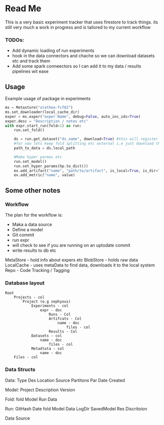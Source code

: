 # Read Me
This is a very basic experiment tracker that uses firestore to track things.
its still very much a work in progress and is tailored to my current workflow

### TODOs:
- Add dynamic loading of run experiments
- hook in the data connectors and chache so we can download datasets etc and track them 
- Add some spark conneectors so I can add it to my data / results pipelines wit ease

## Usage

Example usage of package in experiments

```python
ms = Metastore("alethea-fcf82")
ms.set_downloader(local_cache_dir)
exper = ms.exper("exper Name", debug=False, auto_inc_ids=True)
exper.desc = "Description / notes etc"
with expr.start_run(fold=1) as run:
    run.set_fold()

    ds = run.get_dataset("ds_name", download=True) #this will register use of dataset
    #for now lets keep fold splitting etc external i.e just download the file to the cache
    path_to_data = ds.local_path

    #Make hyper parmas etc
    run.set_model()
    run.set_hyper_params(hp.to_dict())
    ex.add_artifact("name", "path/to/artifact", is_local=True, is_dir=True, upload_file=True)
    ex.add_metric("name", value)
```

## Some other notes
### Workflow

The plan for the workflow is:
- Maka a data source
- Define a model
- Git commit
- run expr
- will check to see if you are running on an uptodate commit
- write results to db etc


MetaStore - hold info about expers etc
BlobStore - holds raw data
LocalCache - uses metaData to find data, downloads it to the local system
Repo - Code Tracking / Tagging

### Database layout
```
Root
    Projects - col
        Project (e.g zephyous)
            Experiments - col
                expr - doc
                    Runs - Col
                    Artifcats - Col
                        name - doc
                            files - col
                    Results - Col
            Datasets - col
                name - doc
                    files - col
            Metadtata - col
                name - doc
    Files - col
 ```   
### Data Structs

Data: Type
    Des
    Location
    Source
    Partitons
    Par
    Date Created

Model:
    Project
    Description
    Version

Fold:
    fold
    Model
    Run
    Data

Run:
    GitHash
    Date
    fold
    Model
    Data
    LogDir
    SavedModel
    Res
    Discritoion

Data Source
